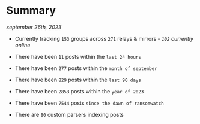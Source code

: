 
# Summary
_september 26th, 2023_

- Currently tracking `153` groups across `271` relays & mirrors - _`102` currently online_

- There have been `11` posts within the `last 24 hours`

- There have been `277` posts within the `month of september`

- There have been `829` posts within the `last 90 days`

- There have been `2853` posts within the `year of 2023`

- There have been `7544` posts `since the dawn of ransomwatch`

- There are `80` custom parsers indexing posts
